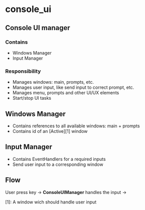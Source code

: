# console_ui
## Console UI manager
### Contains
- Windows Manager
- Input Manager

### Responsibility
- Manages windows: main, prompts, etc.
- Manages user input, like send input to correct prompt, etc.
- Manages menu, prompts and other UI/UX elements
- Start/stop UI tasks

## Windows Manager
- Contains references to all available windows: main + prompts
- Contains id of an [Active][1] window

## Input Manager
- Contains EventHandlers for a required inputs
- Send user input to a corresponding window

## Flow
User press key -> **ConsoleUIManager** handles the input -> 



[1]: A window wich should handle user input
